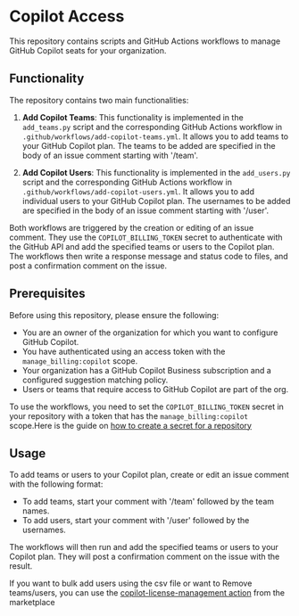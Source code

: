 # Copilot Access

This repository contains scripts and GitHub Actions workflows to manage GitHub Copilot seats for your organization.

## Functionality

The repository contains two main functionalities:

1. **Add Copilot Teams**: This functionality is implemented in the `add_teams.py` script and the corresponding GitHub Actions workflow in `.github/workflows/add-copilot-teams.yml`. It allows you to add teams to your GitHub Copilot plan. The teams to be added are specified in the body of an issue comment starting with '/team'.

2. **Add Copilot Users**: This functionality is implemented in the `add_users.py` script and the corresponding GitHub Actions workflow in `.github/workflows/add-copilot-users.yml`. It allows you to add individual users to your GitHub Copilot plan. The usernames to be added are specified in the body of an issue comment starting with '/user'.

Both workflows are triggered by the creation or editing of an issue comment. They use the `COPILOT_BILLING_TOKEN` secret to authenticate with the GitHub API and add the specified teams or users to the Copilot plan. The workflows then write a response message and status code to files, and post a confirmation comment on the issue.

## Prerequisites

Before using this repository, please ensure the following:

- You are an owner of the organization for which you want to configure GitHub Copilot.
- You have authenticated using an access token with the `manage_billing:copilot` scope.
- Your organization has a GitHub Copilot Business subscription and a configured suggestion matching policy.
- Users or teams that require access to GitHub Copilot are part of the org.

To use the workflows, you need to set the `COPILOT_BILLING_TOKEN` secret in your repository with a token that has the `manage_billing:copilot` scope.Here is the guide on [how to create a secret for a repository](https://docs.github.com/en/enterprise-cloud@latest/actions/security-guides/using-secrets-in-github-actions#creating-secrets-for-a-repository)

## Usage

To add teams or users to your Copilot plan, create or edit an issue comment with the following format:

- To add teams, start your comment with '/team' followed by the team names.
- To add users, start your comment with '/user' followed by the usernames.

The workflows will then run and add the specified teams or users to your Copilot plan. They will post a confirmation comment on the issue with the result.

If you want to bulk add users using the csv file or want to Remove teams/users, you can use the [copilot-license-management action](https://github.com/marketplace/actions/copilot-license-management) from the marketplace
